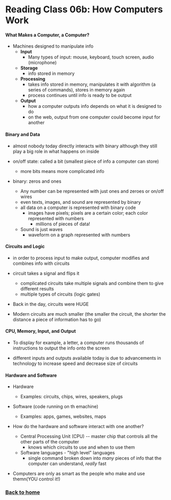 # Reading Class 06b: How Computers Work

#### What Makes a Computer, a Computer?

* Machines designed to manipulate info
    * **Input**
        * Many types of input: mouse, keyboard, touch screen, audio (microphone)
    * **Storage**
        * info stored in memory
    * **Processing**
        * takes info stored in memory, manipulates it with algorithm (a series of commands), stores in memory again
        * process continues until info is ready to be output
    * **Output**
        * how a computer outputs info depends on what it is designed to do
        * on the web, output from one computer could become input for another

#### Binary and Data

* almost nobody today directly interacts with binary although they still play a big role in what happens on inside

* on/off state: called a bit (smallest piece of info a computer can store)
    * more bits means more complicated info

* binary: zeros and ones
    * Any number can be represented with just ones and zeroes or on/off wires
    * even texts, images, and sound are represented by binary
    * all data on a computer is represented with binary code
        * images have pixels; pixels are a certain color; each color represented with numbers
            * millions of pieces of data!
    * Sound is just waves
        * waveform on a graph represented with numbers

#### Circuits and Logic

* in order to process input to make output, computer modifies and combines info with circuits

* circuit takes a signal and flips it
    * complicated circuits take multiple signals and combine them to give different results
    * multiple types of circuits (logic gates)



* Back in the day, circuits were HUGE

* Modern circuits are much smaller (the smaller the circuit, the shorter the distance a piece of information has to go)

#### CPU, Memory, Input, and Output

* To display for example, a letter, a computer runs thousands of instructions to output the info onto the screen

* different inputs and outputs available today is due to advancements in technology to increase speed and decrease size of circuits

#### Hardware and Software

* Hardware
    * Examples: circuits, chips, wires, speakers, plugs
* Software (code running on th emachine)
    * Examples: apps, games, websites, maps

* How do the hardware and software interact with one another?
    * Central Processing Unit (CPU) -- master chip that controls all the other parts of the computer
        * knows which circuits to use and when to use them
    * Software languages - "high level" languages
        * single command broken down into *many* pieces of info that the computer can understand, *really* fast

* Computers are only as smart as the people who make and use themn(YOU control it!)


### [Back to home](https://dcalhoun286.github.io/reading-notes/)